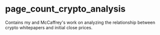 # page_count_crypto_analysis
Contains my and McCaffrey's work on analyzing the relationship between crypto whitepapers and initial close prices.
